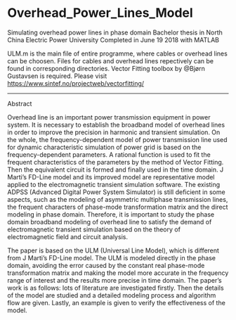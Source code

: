 # Overhead_Power_Lines_Model
Simulating overhead power lines in phase domain
Bachelor thesis in North China Electric Power University
Completed in June 19 2018
with MATLAB

ULM.m is the main file of entire programme, where cables or overhead lines can be choosen. Files for cables and overhead lines repectively can be found in corresponding directories. 
Vector Fitting toolbox by @Bjørn Gustavsen is required. Please visit https://www.sintef.no/projectweb/vectorfitting/ 

----------------------------------
Abstract

Overhead line is an important power transmission equipment in power system. It is necessary to establish the broadband model of overhead lines in order to improve the precision in harmonic and transient simulation. On the whole, the frequency-dependent model of power transmission line used for dynamic characteristic simulation of power grid is based on the frequency-dependent parameters. A rational function is used to fit the frequent characteristics of the parameters by the method of Vector Fitting. Then the equivalent circuit is formed and finally used in the time domain. J Marti’s FD-Line model and its improved model are representative model applied to the electromagnetic transient simulation software. The existing ADPSS (Advanced Digital Power System Simulator) is still deficient in some aspects, such as the modeling of asymmetric multiphase transmission lines, the frequent characters of phase-mode transformation matrix and the direct modeling in phase domain. Therefore, it is important to study the phase domain broadband modeling of overhead line to satisfy the demand of electromagnetic transient simulation based on the theory of electromagnetic field and circuit analysis.

The paper is based on the ULM (Universal Line Model), which is different from J Marti’s FD-Line model. The ULM is modeled directly in the phase domain, avoiding the error caused by the constant real phase-mode transformation matrix and making the model more accurate in the frequency range of interest and the results more precise in time domain. The paper’s work is as follows: lots of literature are investigated firstly. Then the details of the model are studied and a detailed modeling process and algorithm flow are given. Lastly, an example is given to verify the effectiveness of the model.

